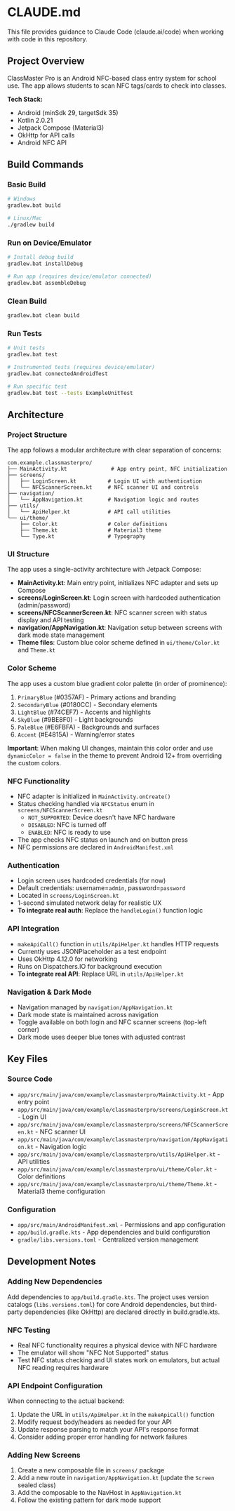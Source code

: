# CLAUDE.md

This file provides guidance to Claude Code (claude.ai/code) when working with code in this repository.

## Project Overview

ClassMaster Pro is an Android NFC-based class entry system for school use. The app allows students to scan NFC tags/cards to check into classes.

**Tech Stack:**
- Android (minSdk 29, targetSdk 35)
- Kotlin 2.0.21
- Jetpack Compose (Material3)
- OkHttp for API calls
- Android NFC API

## Build Commands

### Basic Build
```bash
# Windows
gradlew.bat build

# Linux/Mac
./gradlew build
```

### Run on Device/Emulator
```bash
# Install debug build
gradlew.bat installDebug

# Run app (requires device/emulator connected)
gradlew.bat assembleDebug
```

### Clean Build
```bash
gradlew.bat clean build
```

### Run Tests
```bash
# Unit tests
gradlew.bat test

# Instrumented tests (requires device/emulator)
gradlew.bat connectedAndroidTest

# Run specific test
gradlew.bat test --tests ExampleUnitTest
```

## Architecture

### Project Structure
The app follows a modular architecture with clear separation of concerns:

```
com.example.classmasterpro/
├── MainActivity.kt              # App entry point, NFC initialization
├── screens/
│   ├── LoginScreen.kt          # Login UI with authentication
│   └── NFCScannerScreen.kt     # NFC scanner UI and controls
├── navigation/
│   └── AppNavigation.kt        # Navigation logic and routes
├── utils/
│   └── ApiHelper.kt            # API call utilities
└── ui/theme/
    ├── Color.kt                # Color definitions
    ├── Theme.kt                # Material3 theme
    └── Type.kt                 # Typography
```

### UI Structure
The app uses a single-activity architecture with Jetpack Compose:
- **MainActivity.kt**: Main entry point, initializes NFC adapter and sets up Compose
- **screens/LoginScreen.kt**: Login screen with hardcoded authentication (admin/password)
- **screens/NFCScannerScreen.kt**: NFC scanner screen with status display and API testing
- **navigation/AppNavigation.kt**: Navigation setup between screens with dark mode state management
- **Theme files**: Custom blue color scheme defined in `ui/theme/Color.kt` and `Theme.kt`

### Color Scheme
The app uses a custom blue gradient color palette (in order of prominence):
1. `PrimaryBlue` (#0357AF) - Primary actions and branding
2. `SecondaryBlue` (#0180CC) - Secondary elements
3. `LightBlue` (#74CEF7) - Accents and highlights
4. `SkyBlue` (#9BE8F0) - Light backgrounds
5. `PaleBlue` (#E6FBFA) - Backgrounds and surfaces
6. `Accent` (#E4815A) - Warning/error states

**Important**: When making UI changes, maintain this color order and use `dynamicColor = false` in the theme to prevent Android 12+ from overriding the custom colors.

### NFC Functionality
- NFC adapter is initialized in `MainActivity.onCreate()`
- Status checking handled via `NFCStatus` enum in `screens/NFCScannerScreen.kt`
  - `NOT_SUPPORTED`: Device doesn't have NFC hardware
  - `DISABLED`: NFC is turned off
  - `ENABLED`: NFC is ready to use
- The app checks NFC status on launch and on button press
- NFC permissions are declared in `AndroidManifest.xml`

### Authentication
- Login screen uses hardcoded credentials (for now)
- Default credentials: username=`admin`, password=`password`
- Located in `screens/LoginScreen.kt`
- 1-second simulated network delay for realistic UX
- **To integrate real auth**: Replace the `handleLogin()` function logic

### API Integration
- `makeApiCall()` function in `utils/ApiHelper.kt` handles HTTP requests
- Currently uses JSONPlaceholder as a test endpoint
- Uses OkHttp 4.12.0 for networking
- Runs on Dispatchers.IO for background execution
- **To integrate real API**: Replace URL in `utils/ApiHelper.kt`

### Navigation & Dark Mode
- Navigation managed by `navigation/AppNavigation.kt`
- Dark mode state is maintained across navigation
- Toggle available on both login and NFC scanner screens (top-left corner)
- Dark mode uses deeper blue tones with adjusted contrast

## Key Files

### Source Code
- `app/src/main/java/com/example/classmasterpro/MainActivity.kt` - App entry point
- `app/src/main/java/com/example/classmasterpro/screens/LoginScreen.kt` - Login UI
- `app/src/main/java/com/example/classmasterpro/screens/NFCScannerScreen.kt` - NFC scanner UI
- `app/src/main/java/com/example/classmasterpro/navigation/AppNavigation.kt` - Navigation logic
- `app/src/main/java/com/example/classmasterpro/utils/ApiHelper.kt` - API utilities
- `app/src/main/java/com/example/classmasterpro/ui/theme/Color.kt` - Color definitions
- `app/src/main/java/com/example/classmasterpro/ui/theme/Theme.kt` - Material3 theme configuration

### Configuration
- `app/src/main/AndroidManifest.xml` - Permissions and app configuration
- `app/build.gradle.kts` - App dependencies and build configuration
- `gradle/libs.versions.toml` - Centralized version management

## Development Notes

### Adding New Dependencies
Add dependencies to `app/build.gradle.kts`. The project uses version catalogs (`libs.versions.toml`) for core Android dependencies, but third-party dependencies (like OkHttp) are declared directly in build.gradle.kts.

### NFC Testing
- Real NFC functionality requires a physical device with NFC hardware
- The emulator will show "NFC Not Supported" status
- Test NFC status checking and UI states work on emulators, but actual NFC reading requires hardware

### API Endpoint Configuration
When connecting to the actual backend:
1. Update the URL in `utils/ApiHelper.kt` in the `makeApiCall()` function
2. Modify request body/headers as needed for your API
3. Update response parsing to match your API's response format
4. Consider adding proper error handling for network failures

### Adding New Screens
1. Create a new composable file in `screens/` package
2. Add a new route in `navigation/AppNavigation.kt` (update the `Screen` sealed class)
3. Add the composable to the NavHost in `AppNavigation.kt`
4. Follow the existing pattern for dark mode support

